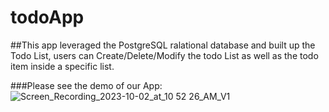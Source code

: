 # todoApp

##This app leveraged the PostgreSQL ralational database and built up the Todo List, users can Create/Delete/Modify the todo List as well as the todo item inside a specific list.

###Please see the demo of our App:
![Screen_Recording_2023-10-02_at_10 52 26_AM_V1](https://github.com/cxiong1234/todoApp/assets/62785993/5f75e511-d2a0-47b5-b8fc-49ad3714af35)
